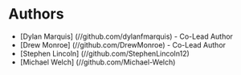 # Authors
* [Dylan Marquis] (//github.com/dylanfmarquis) - Co-Lead Author
* [Drew Monroe] (//github.com/DrewMonroe) - Co-Lead Author
* [Stephen Lincoln] (//github.com/StephenLincoln12)
* [Michael Welch] (//github.com/Michael-Welch)
